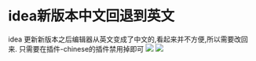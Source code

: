 # idea新版本中文回退到英文

idea 更新新版本之后编辑器从英文变成了中文的,看起来并不方便,所以需要改回来.
只需要在插件-chinese的插件禁用掉即可
![](http://img.justwkj.com/20220309092341.png)
![](http://img.justwkj.com/20220309092353.png)
